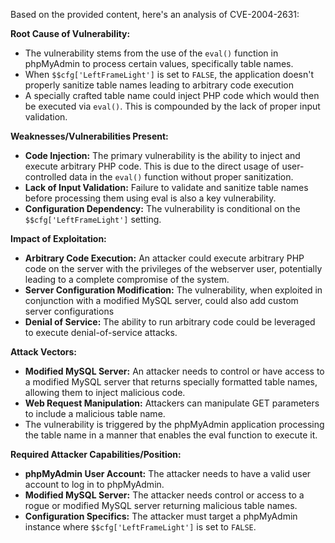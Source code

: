 Based on the provided content, here's an analysis of CVE-2004-2631:

**Root Cause of Vulnerability:**

- The vulnerability stems from the use of the `eval()` function in phpMyAdmin to process certain values, specifically table names.
- When `$$cfg['LeftFrameLight']` is set to `FALSE`, the application doesn't properly sanitize table names leading to arbitrary code execution
- A specially crafted table name could inject PHP code which would then be executed via `eval()`. This is compounded by the lack of proper input validation.

**Weaknesses/Vulnerabilities Present:**

- **Code Injection:** The primary vulnerability is the ability to inject and execute arbitrary PHP code. This is due to the direct usage of user-controlled data in the `eval()` function without proper sanitization.
- **Lack of Input Validation:** Failure to validate and sanitize table names before processing them using eval is also a key vulnerability.
- **Configuration Dependency:** The vulnerability is conditional on the `$$cfg['LeftFrameLight']` setting.

**Impact of Exploitation:**

- **Arbitrary Code Execution:** An attacker could execute arbitrary PHP code on the server with the privileges of the webserver user, potentially leading to a complete compromise of the system.
- **Server Configuration Modification:** The vulnerability, when exploited in conjunction with a modified MySQL server, could also add custom server configurations
- **Denial of Service:** The ability to run arbitrary code could be leveraged to execute denial-of-service attacks.

**Attack Vectors:**

- **Modified MySQL Server:** An attacker needs to control or have access to a modified MySQL server that returns specially formatted table names, allowing them to inject malicious code.
- **Web Request Manipulation:** Attackers can manipulate GET parameters to include a malicious table name.
- The vulnerability is triggered by the phpMyAdmin application processing the table name in a manner that enables the eval function to execute it.

**Required Attacker Capabilities/Position:**

- **phpMyAdmin User Account:** The attacker needs to have a valid user account to log in to phpMyAdmin.
- **Modified MySQL Server:** The attacker needs control or access to a rogue or modified MySQL server returning malicious table names.
- **Configuration Specifics:** The attacker must target a phpMyAdmin instance where `$$cfg['LeftFrameLight']` is set to `FALSE`.
